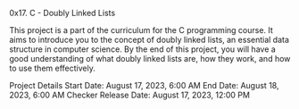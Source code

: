 0x17. C - Doubly Linked Lists

This project is a part of the curriculum for the C programming course. It aims to introduce you to the concept of doubly linked lists, an essential data structure in computer science. By the end of this project, you will have a good understanding of what doubly linked lists are, how they work, and how to use them effectively.

Project Details Start Date: August 17, 2023, 6:00 AM End Date: August 18, 2023, 6:00 AM Checker Release Date: August 17, 2023, 12:00 PM
